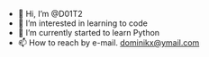 - 👋 Hi, I’m @D01T2
- 👀 I’m interested in learning to code
- 🌱 I’m currently started to learn Python
- 📫 How to reach by e-mail. dominikx@ymail.com

<!---
D01T2/D01T2 is a ✨ special ✨ repository because its `README.md` (this file) appears on your GitHub profile.
You can click the Preview link to take a look at your changes.
--->

